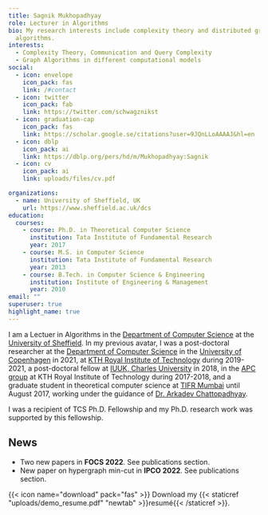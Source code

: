 ```yaml
---
title: Sagnik Mukhopadhyay
role: Lecturer in Algorithms
bio: My research interests include complexity theory and distributed graph
  algorithms.
interests:
  - Complexity Theory, Communication and Query Complexity
  - Graph Algorithms in different computational models
social:
  - icon: envelope
    icon_pack: fas
    link: /#contact
  - icon: twitter
    icon_pack: fab
    link: https://twitter.com/schwagznikst
  - icon: graduation-cap
    icon_pack: fas
    link: https://scholar.google.se/citations?user=9JQnLLoAAAAJ&hl=en
  - icon: dblp
    icon_pack: ai
    link: https://dblp.org/pers/hd/m/Mukhopadhyay:Sagnik
  - icon: cv
    icon_pack: ai
    link: uploads/files/cv.pdf

organizations:
  - name: University of Sheffield, UK
    url: https://www.sheffield.ac.uk/dcs
education:
  courses:
    - course: Ph.D. in Theoretical Computer Science
      institution: Tata Institute of Fundamental Research
      year: 2017
    - course: M.S. in Computer Science
      institution: Tata Institute of Fundamental Research
      year: 2013
    - course: B.Tech. in Computer Science & Engineering
      institution: Institute of Engineering & Management
      year: 2010
email: ""
superuser: true
highlight_name: true
---
```

I am a Lectuer in Algorithms in the [Department of Computer Science](https://www.sheffield.ac.uk/dcs) at the [University of Sheffield](https://www.sheffield.ac.uk/). In my previous avatar, I was a post-doctoral researcher at the [Department of Computer Science](https://di.ku.dk/english/) in the [University of Copenhagen](https://www.ku.dk/english/) in 2021, at [KTH Royal Institute of Technology](https://www.kth.se/en/csc) during 2019-2021, a post-doctoral fellow at [IUUK, Charles University](https://iuuk.mff.cuni.cz/) in 2018, in the [APC group](https://apc.csc.kth.se/) at KTH Royal Institute of Technology during 2017-2018, and a graduate student in theoretical computer science at [TIFR Mumbai](http://www.tcs.tifr.res.in/) until August 2017, working under the guidance of [Dr. Arkadev Chattopadhyay](http://www.tcs.tifr.res.in/~arkadev/).

I was a recipient of TCS Ph.D. Fellowship and my Ph.D. research work was supported by this fellowship.

## News

* Two new papers in **FOCS 2022**. See publications section.
* New paper on hypergraph min-cut in **IPCO 2022**. See publications section.

{{< icon name="download" pack="fas" >}} Download my {{< staticref "uploads/demo_resume.pdf" "newtab" >}}resumé{{< /staticref >}}.